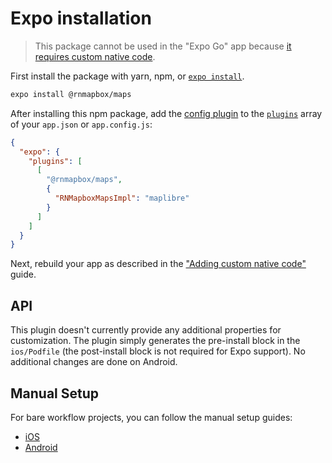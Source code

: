 # Expo installation

> This package cannot be used in the "Expo Go" app because [it requires custom native code](https://docs.expo.io/workflow/customizing/).

First install the package with yarn, npm, or [`expo install`](https://docs.expo.io/workflow/expo-cli/#expo-install).

```sh
expo install @rnmapbox/maps
```

After installing this npm package, add the [config plugin](https://docs.expo.io/guides/config-plugins/) to the [`plugins`](https://docs.expo.io/versions/latest/config/app/#plugins) array of your `app.json` or `app.config.js`:

```json
{
  "expo": {
    "plugins": [
      [
        "@rnmapbox/maps",
        {
          "RNMapboxMapsImpl": "maplibre"
        }
      ]
    ]
  }
}
```

Next, rebuild your app as described in the ["Adding custom native code"](https://docs.expo.io/workflow/customizing/) guide.

## API

This plugin doesn't currently provide any additional properties for customization. The plugin simply generates the pre-install block in the `ios/Podfile` (the post-install block is not required for Expo support). No additional changes are done on Android.

## Manual Setup

For bare workflow projects, you can follow the manual setup guides:

- [iOS](/ios/install.md)
- [Android](/android/install.md)
